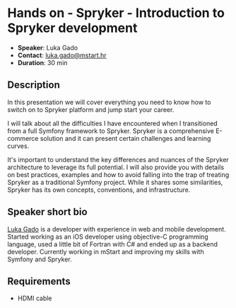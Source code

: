 # Hands on - Spryker - Introduction to Spryker development

- __Speaker__: Luka Gado
- __Contact__: luka.gado@mstart.hr
- __Duration__: 30 min

## Description

In this presentation we will cover everything you need to know how 
to switch on to Spryker platform and jump start your career.

I will talk about all the difficulties I have encountered 
when I transitioned from a full Symfony framework to Spryker. 
Spryker is a  comprehensive E-commerce solution and it can present certain 
challenges and learning curves.

It's important to understand the key differences and nuances of
the Spryker architecture to leverage its full potential. 
I will also provide you with details on best practices, examples and how to avoid 
falling into the trap of treating Spryker as a traditional Symfony project. 
While it shares some similarities, Spryker has its own concepts, conventions, and infrastructure.

## Speaker short bio

[Luka Gado](https://www.linkedin.com/in/luka-gado-155913133/) is a developer with experience 
in web and mobile development. Started working as an iOS developer using objective-C programming 
language, used a little bit of Fortran with C# and ended up as a backend developer. 
Currently working in mStart and improving my skills with Symfony and Spryker.

## Requirements
- HDMI cable